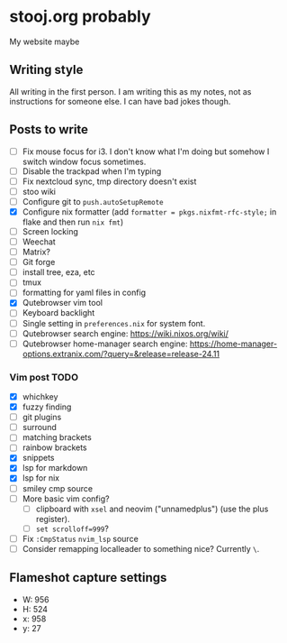 # stooj.org probably

My website maybe

## Writing style

All writing in the first person. I am writing this as my notes, not as instructions for someone else.
I can have bad jokes though.

## Posts to write

- [ ] Fix mouse focus for i3. I don't know what I'm doing but somehow I switch window focus sometimes.
- [ ] Disable the trackpad when I'm typing
- [ ] Fix nextcloud sync, tmp directory doesn't exist
- [ ] stoo wiki
- [ ] Configure git to `push.autoSetupRemote`
- [x] Configure nix formatter (add `formatter = pkgs.nixfmt-rfc-style;` in flake and then run `nix fmt`)
- [ ] Screen locking
- [ ] Weechat
- [ ] Matrix?
- [ ] Git forge
- [ ] install tree, eza, etc
- [ ] tmux
- [ ] formatting for yaml files in config
- [x] Qutebrowser vim tool
- [ ] Keyboard backlight
- [ ] Single setting in `preferences.nix` for system font.
- [ ] Qutebrowser search engine: https://wiki.nixos.org/wiki/
- [ ] Qutebrowser home-manager search engine: https://home-manager-options.extranix.com/?query=&release=release-24.11

### Vim post TODO

- [x] whichkey
- [x] fuzzy finding
- [ ] git plugins
- [ ] surround
- [ ] matching brackets
- [ ] rainbow brackets
- [x] snippets
- [x] lsp for markdown
- [x] lsp for nix
- [ ] smiley cmp source
- [ ] More basic vim config?
  - [ ] clipboard with `xsel` and neovim ("unnamedplus") (use the plus register).
  - [ ] `set scrolloff=999`?
- [ ] Fix `:CmpStatus` `nvim_lsp` source
- [ ] Consider remapping localleader to something nice? Currently `\`.

## Flameshot capture settings

- W: 956
- H: 524
- x: 958
- y: 27
